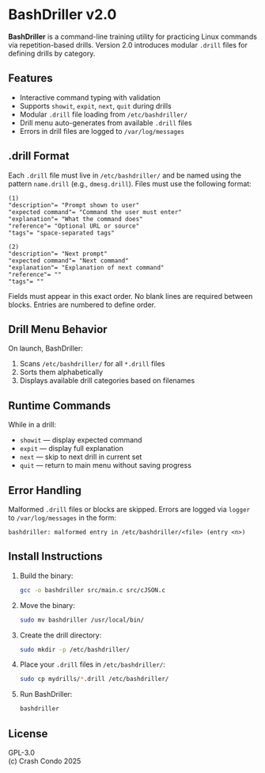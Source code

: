 # BashDriller v2.0

**BashDriller** is a command-line training utility for practicing Linux commands via repetition-based drills. Version 2.0 introduces modular `.drill` files for defining drills by category.

## Features

- Interactive command typing with validation
- Supports `showit`, `expit`, `next`, `quit` during drills
- Modular `.drill` file loading from `/etc/bashdriller/`
- Drill menu auto-generates from available `.drill` files
- Errors in drill files are logged to `/var/log/messages`

## .drill Format

Each `.drill` file must live in `/etc/bashdriller/` and be named using the pattern `name.drill` (e.g., `dmesg.drill`). Files must use the following format:

```
(1)
"description"= "Prompt shown to user"
"expected command"= "Command the user must enter"
"explanation"= "What the command does"
"reference"= "Optional URL or source"
"tags"= "space-separated tags"

(2)
"description"= "Next prompt"
"expected command"= "Next command"
"explanation"= "Explanation of next command"
"reference"= ""
"tags"= ""
```

Fields must appear in this exact order. No blank lines are required between blocks. Entries are numbered to define order.

## Drill Menu Behavior

On launch, BashDriller:

1. Scans `/etc/bashdriller/` for all `*.drill` files  
2. Sorts them alphabetically  
3. Displays available drill categories based on filenames  

## Runtime Commands

While in a drill:

- `showit` — display expected command  
- `expit` — display full explanation  
- `next` — skip to next drill in current set  
- `quit` — return to main menu without saving progress  

## Error Handling

Malformed `.drill` files or blocks are skipped. Errors are logged via `logger` to `/var/log/messages` in the form:

```
bashdriller: malformed entry in /etc/bashdriller/<file> (entry <n>)
```

## Install Instructions

1. Build the binary:
   ```bash
   gcc -o bashdriller src/main.c src/cJSON.c
   ```

2. Move the binary:
   ```bash
   sudo mv bashdriller /usr/local/bin/
   ```

3. Create the drill directory:
   ```bash
   sudo mkdir -p /etc/bashdriller/
   ```

4. Place your `.drill` files in `/etc/bashdriller/`:
   ```bash
   sudo cp mydrills/*.drill /etc/bashdriller/
   ```

5. Run BashDriller:
   ```bash
   bashdriller
   ```

## License

GPL-3.0  
(c) Crash Condo 2025

